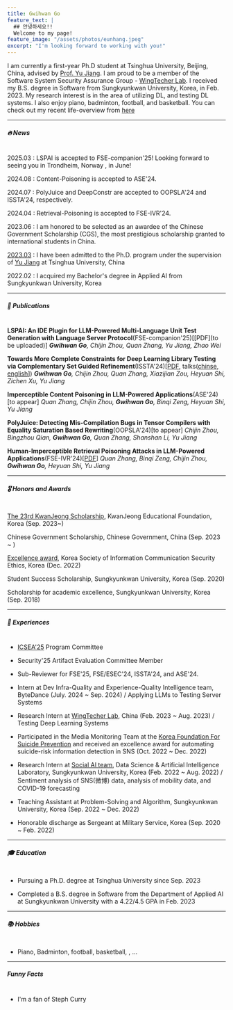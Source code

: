 ```yaml
---
title: Gwihwan Go
feature_text: |
  ## 안녕하세요!!
  Welcome to my page!
feature_image: "/assets/photos/eunhang.jpeg"
excerpt: "I'm looking forward to working with you!"
---
```


I am currently a first-year Ph.D student at Tsinghua University, Beijing, China, advised by [Prof. Yu Jiang](https://sites.google.com/site/jiangyu198964/home). I am proud to be a member of the Software System Security Assurance Group - [WingTecher Lab](http://www.wingtecher.com/homeen). I received my B.S. degree in Software from Sungkyunkwan University, Korea, in Feb. 2023. My research interest is in the area of utilizing DL, and testing DL systems. I also enjoy piano, badminton, football, and basketball. You can check out my recent life-overview from [here](https://gist.github.com/GwiHwan-Go/eb5d0abf02532775199f267397dc1b3d)

---

##### 🔥 News <br><br>

2025.03 : LSPAI is accepted to FSE-companion'25! Looking forward to seeing you in Trondheim, Norway , in June!

2024.08 : Content-Poisoning is accepted to ASE'24.

2024.07 : PolyJuice and DeepConstr are accepted to OOPSLA'24 and ISSTA'24, respectively. 

2024.04 : Retrieval-Poisoning is accepted to FSE-IVR'24.

2023.06 : I am honored to be selected as an awardee of the Chinese Government Scholarship (CGS), the most prestigious scholarship granted to international students in China.

[2023.03](https://yzbm.tsinghua.edu.cn/publish/s05/s0501/detail/f869fcc1-c215-47a6-b7d9-fa6ec9781738) : I have been admitted to the Ph.D. program under the supervision of [Yu Jiang](https://sites.google.com/site/jiangyu198964/home) at Tsinghua University, China

2022.02 : I acquired my Bachelor's degree in Applied AI from Sungkyunkwan University, Korea
  
---

##### 📝 Publications <br><br>

**LSPAI: An IDE Plugin for LLM-Powered Multi-Language Unit Test Generation with Language Server Protocol**(FSE-companion'25)[[PDF](to be uploaded)]
_**Gwihwan Go**, Chijin Zhou, Quan Zhang, Yu Jiang, Zhao Wei_

**Towards More Complete Constraints for Deep Learning Library Testing via Complementary Set Guided Refinement**(ISSTA'24)[[PDF](files/papers/ISSTA24_DeepConstr.pdf), talks([chinse](https://drive.google.com/file/d/1D6Ens_3Y0SQMEjkjGTmkakO4o1bRAXkM/view?usp=sharing), [english](https://conf.researchr.org/home/issta-2024)])
_**Gwihwan Go**, Chijin Zhou, Quan Zhang, Xiazijian Zou, Heyuan Shi, Zichen Xu, Yu Jiang_

**Imperceptible Content Poisoning in LLM-Powered Applications**(ASE'24)[to appear]
  _Quan Zhang, Chijin Zhou, **Gwihwan Go**, Binqi Zeng, Heyuan Shi, Yu Jiang_

**PolyJuice: Detecting Mis-Compilation Bugs in Tensor Compilers with Equality Saturation Based Rewriting**(OOPSLA'24)[to appear]
_Chijin Zhou, Bingzhou Qian, **Gwihwan Go**, Quan Zhang, Shanshan Li, Yu Jiang_

**Human-Imperceptible Retrieval Poisoning Attacks in LLM-Powered Applications**(FSE-IVR'24)[[PDF](https://arxiv.org/abs/2404.17196)]
_Quan Zhang, Binqi Zeng, Chijin Zhou, **Gwihwan Go**, Heyuan Shi, Yu Jiang_

---

##### 🎖 Honors and Awards <br><br>

[The 23rd KwanJeong Scholarship](https://www.ikef.or.kr/bbs/board.php?bo_table=m33&wr_id=9615&sca=2024%EB%85%84+%EA%B4%80%EC%A0%95%EB%89%B4%EC%8A%A4), KwanJeong Educational Foundation, Korea (Sep. 2023~)

Chinese Government Scholarship, Chinese Government, China (Sep. 2023 ~ )

[Excellence award](http://infoethics.or.kr/main?tpf=board/view&board_code=1&code=121), Korea Society of Information Communication Security Ethics, Korea (Dec. 2022)

Student Success Scholarship, Sungkyunkwan University, Korea (Sep. 2020)

Scholarship for academic excellence, Sungkyunkwan University, Korea (Sep. 2018)

---

##### 📖 Experiences <br><br>

- [ICSEA'25](https://www.iaria.org/conferences2025/ComICSEA25.html) Program Committee

- Security'25 Artifact Evaluation Committee Member

- Sub-Reviewer for FSE'25, FSE/ESEC'24, ISSTA'24, and ASE'24.

- Intern at Dev Infra-Quality and Experience-Quality Intelligence team, ByteDance (July. 2024 ~ Sep. 2024) / Applying LLMs to Testing Server Systems

- Research Intern at [WingTecher Lab](http://www.wingtecher.com/homeen), China (Feb. 2023 ~ Aug. 2023) / Testing Deep Learning Systems

- Participated in the Media Monitoring Team at the [Korea Foundation For Suicide Prevention](https://www.kfsp.or.kr/eng) and received an excellence award for automating suicide-risk information detection in SNS (Oct. 2022 ~ Dec. 2022)

- Research Intern at [Social AI team](https://sites.google.com/view/datasciencelab), Data Science & Artificial Intelligence Laboratory, Sungkyunkwan University, Korea (Feb. 2022 ~ Aug. 2022) / Sentiment analysis of SNS(微博) data, analysis of mobility data, and COVID-19 forecasting

- Teaching Assistant at Problem-Solving and Algorithm, Sungkyunkwan University, Korea (Sep. 2022 ~ Dec. 2022)

- Honorable discharge as Sergeant at Military Service, Korea (Sep. 2020 ~ Feb. 2022)

---

##### 🎓 Education <br><br>


- Pursuing a Ph.D. degree at Tsinghua University since Sep. 2023

- Completed a B.S. degree in Software from the Department of Applied AI at Sungkyunkwan University with a 4.22/4.5 GPA in Feb. 2023

---

##### 📚 Hobbies <br><br>


- Piano, Badminton, football, basketball, , ...

---

##### Funny Facts <br><br>

- I'm a fan of Steph Curry


<!-- ## Customising

When using Alembic as a theme means you can take advantage of the file overriding method. This allows you to overwrite any file in this theme with your own custom file, by matching the file name and path. The most common example of this would be if you want to add your own styles or change the core style settings.

To add your own styles copy the [`styles.scss`](https://github.com/daviddarnes/alembic/blob/master/assets/styles.scss) into your own project with the same file path (`assets/styles.scss`). From there you can add your own styles, you can even optionally ignore the theme styles by removing the `@import "alembic";` line.

If you're looking to set your own colours and fonts you can overwrite them by matching the variable names from the [`_settings.scss`](https://github.com/daviddarnes/alembic/blob/master/_sass/_settings.scss) file in your own `styles.scss`, make sure to state them before the `@import "alembic";` line so they take effect. The settings are a mixture of custom variables and settings from [Sassline](https://medium.com/@jakegiltsoff/sassline-v2-0-e424b2881e7e) - follow the link to find out how to configure the typographic settings. -->
